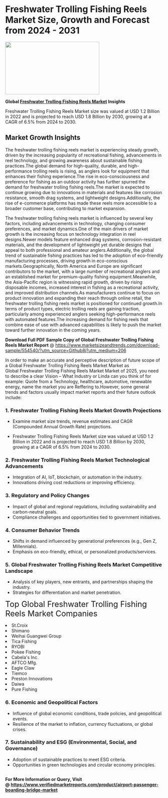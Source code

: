 <H1>Freshwater Trolling Fishing Reels Market Size, Growth and Forecast from 2024 - 2031</H1><img class="aligncenter size-medium wp-image-584254" src="https://thirdeyenews.in/wp-content/uploads/2024/09/Global-Market-Research-300x168.jpeg" alt="" width="300" height="168" /><p><strong>Global&nbsp;<a href="https://www.marketsizeandtrends.com/download-sample/554540/?utm_source=Github8j?utm_medium=206">Freshwater Trolling Fishing Reels Market</a> Insights</strong></p><p>Freshwater Trolling Fishing Reels Market size was valued at USD 1.2 Billion in 2022 and is projected to reach USD 1.8 Billion by 2030, growing at a CAGR of 6.5% from 2024 to 2030.</p><p><h2>Market Growth Insights</h2> <p>The freshwater trolling fishing reels market is experiencing steady growth, driven by the increasing popularity of recreational fishing, advancements in reel technology, and growing awareness about sustainable fishing practices.The global demand for high-quality, durable, and high-performance trolling reels is rising, as anglers look for equipment that enhances their fishing experience.The rise in eco-consciousness and preference for fishing as an outdoor activity has further spurred the demand for freshwater trolling fishing reels.The market is expected to continue growing due to innovations in materials and features like corrosion resistance, smooth drag systems, and lightweight designs.Additionally, the rise of e-commerce platforms has made these reels more accessible to a broader customer base, contributing to market expansion.</p> <p>The freshwater trolling fishing reels market is influenced by several key factors, including advancements in technology, changing consumer preferences, and market dynamics.One of the main drivers of market growth is the increasing focus on technology integration in reel designs.Newer models feature enhanced drag systems, corrosion-resistant materials, and the development of lightweight yet durable designs that appeal to both professional and amateur anglers.Additionally, the global trend of sustainable fishing practices has led to the adoption of eco-friendly manufacturing processes, driving growth in eco-conscious markets.Geographically, North America and Europe are significant contributors to the market, with a large number of recreational anglers and an established market for premium-quality fishing equipment.Meanwhile, the Asia-Pacific region is witnessing rapid growth, driven by rising disposable incomes, increased interest in fishing as a recreational activity, and improved distribution channels.As manufacturers continue to focus on product innovation and expanding their reach through online retail, the freshwater trolling fishing reels market is positioned for continued growth.In terms of product types, electric trolling reels are gaining traction, particularly among experienced anglers seeking high-performance reels with automated features.The increasing demand for fishing reels that combine ease of use with advanced capabilities is likely to push the market toward further innovation in the coming years.</p> <p><span class=""><strong>Download Full PDF Sample Copy of Global Freshwater Trolling Fishing Reels Market Report</strong> @ <a href="https://www.marketsizeandtrends.com/download-sample/554540/?utm_source=Github8j?utm_medium=206" target="_blank">https://www.marketsizeandtrends.com/download-sample/554540/?utm_source=Github8j?utm_medium=206</a></span></p><p>In order to make an accurate and perceptive description of future scope of a Global&nbsp;Freshwater Trolling Fishing Reels Market Market as Global&nbsp;Freshwater Trolling Fishing Reels Market Market of 2025, you need to describe a clear Vision &ndash; What Industry or Linda can you think of for example: Quote from a Technology, healthcare, automotive, renewable energy, name the market you are Reffering to.However, some general trends and factors usually impact market reports and their future outlook include:</p><h3>1.&nbsp;<strong>Freshwater Trolling Fishing Reels Market Growth Projections</strong></h3><ul><li>Examine market size trends, revenue estimates and CAGR (Compounded Annual Growth Rate) projections.</li><li><p>Freshwater Trolling Fishing Reels Market size was valued at USD 1.2 Billion in 2022 and is projected to reach USD 1.8 Billion by 2030, growing at a CAGR of 6.5% from 2024 to 2030.</p></li></ul><h3>2.&nbsp;<strong>Freshwater Trolling Fishing Reels Market Technological Advancements</strong></h3><ul><li>Integration of AI, IoT, blockchain, or automation in the industry.</li><li>Innovations driving cost reductions or improving efficiency.</li></ul><h3>3.&nbsp;<strong>Regulatory and Policy Changes</strong></h3><ul><li>Impact of global and regional regulations, including sustainability and carbon-neutral goals.</li><li>Compliance challenges and opportunities tied to government initiatives.</li></ul><h3>4.&nbsp;<strong>Consumer Behavior Trends</strong></h3><ul><li>Shifts in demand influenced by generational preferences (e.g., Gen Z, Millennials).</li><li>Emphasis on eco-friendly, ethical, or personalized products/services.</li></ul><h3>5.&nbsp;<strong>Global Freshwater Trolling Fishing Reels Market Competitive Landscape</strong></h3><ul><li>Analysis of key players, new entrants, and partnerships shaping the industry.</li><li>Strategies for differentiation and market penetration.</li></ul><p data-pm-slice="1 1 []"><span style="color: inherit; font-family: inherit; font-size: 25px;">Top Global Freshwater Trolling Fishing Reels Market Companies</span></p><div class="" data-test-id=""><p><li>St.Croix</li><li> Shimano</li><li> Weihai Guangwei Group</li><li> Tica Fishing</li><li> RYOBI</li><li> Pokee Fishing</li><li> Cabela's Inc.</li><li> AFTCO Mfg.</li><li> Eagle Claw</li><li> Tiemco</li><li> Preston Innovations</li><li> Daiwa</li><li> Pure Fishing</li></p></div><h3>6.&nbsp;<strong>Economic and Geopolitical Factors</strong></h3><ul><li>Influence of global economic conditions, trade policies, and geopolitical events.</li><li>Resilience of the market to inflation, currency fluctuations, or global crises.</li></ul><h3>7.&nbsp;<strong>Sustainability and ESG (Environmental, Social, and Governance)</strong></h3><ul><li>Adoption of sustainable practices to meet ESG criteria.</li><li>Opportunities in green technologies and circular economy principles.</li></ul><h2><strong style="font-size: 14px;">For More Information or Query, Visit @&nbsp;</strong><a style="background-color: #ffffff; font-size: 14px;" href="https://www.marketsizeandtrends.com/report/freshwater-trolling-fishing-reels-market/" target="_blank">https://www.verifiedmarketreports.com/product/airport-passenger-boarding-bridge-market</a></h2>